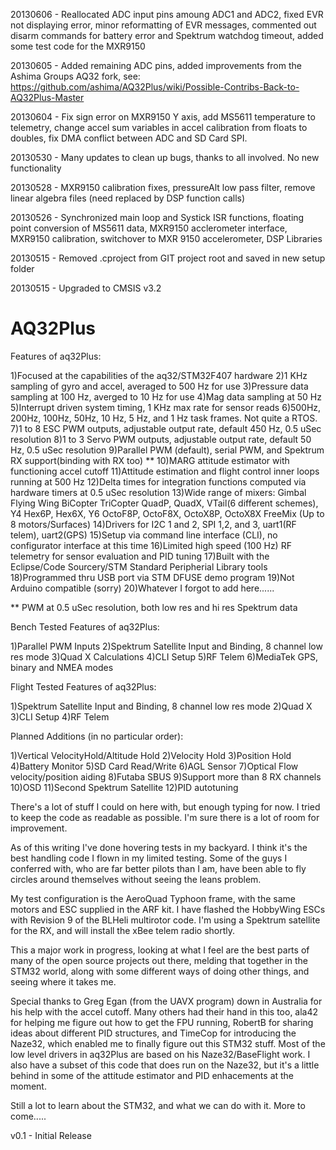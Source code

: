 20130606 - Reallocated ADC input pins amoung ADC1 and ADC2, fixed EVR not displaying error,
           minor reformatting of EVR messages, commented out disarm commands for battery error
           and Spektrum watchdog timeout, added some test code for the MXR9150
           
20130605 - Added remaining ADC pins, added improvements from the Ashima Groups AQ32 fork, see:
           https://github.com/ashima/AQ32Plus/wiki/Possible-Contribs-Back-to-AQ32Plus-Master

20130604 - Fix sign error on MXR9150 Y axis, add MS5611 temperature to telemetry, change accel sum
           variables in accel calibration from floats to doubles, fix DMA conflict between ADC and
           SD Card SPI.
           
20130530 - Many updates to clean up bugs, thanks to all involved.  No new functionality

20130528 - MXR9150 calibration fixes, pressureAlt low pass filter, remove linear algebra files (need
           replaced by DSP function calls)

20130526 - Synchronized main loop and Systick ISR functions, floating point conversion of MS5611 data,
           MXR9150 acclerometer interface, MXR9150 calibration, switchover to MXR 9150 accelerometer,
           DSP Libraries

20130515 - Removed .cproject from GIT project root and saved in new setup folder

20130515 - Upgraded to CMSIS v3.2

AQ32Plus
==============

Features of aq32Plus:

1)Focused at the capabilities of the aq32/STM32F407 hardware
2)1 KHz sampling of gyro and accel, averaged to 500 Hz for use
3)Pressure data sampling at 100 Hz, averged to 10 Hz for use
4)Mag data sampling at 50 Hz
5)Interrupt driven system timing, 1 KHz max rate for sensor reads
6)500Hz, 200Hz, 100Hz, 50Hz, 10 Hz, 5 Hz, and 1 Hz task frames.  Not quite a RTOS.
7)1 to 8 ESC PWM outputs, adjustable output rate, default 450 Hz, 0.5 uSec resolution
8)1 to 3 Servo PWM outputs, adjustable output rate, default 50 Hz, 0.5 uSec resolution
9)Parallel PWM (default), serial PWM, and Spektrum RX support(binding with RX too) **
10)MARG attitude estimator with functioning accel cutoff
11)Attitude estimation and flight control inner loops running at 500 Hz
12)Delta times for integration functions computed via hardware timers at 0.5 uSec resolution
13)Wide range of mixers:
    Gimbal
    Flying Wing
    BiCopter
    TriCopter
    QuadP, QuadX, VTail(6 different schemes), Y4
    Hex6P, Hex6X, Y6
    OctoF8P, OctoF8X, OctoX8P, OctoX8X
    FreeMix (Up to 8 motors/Surfaces)
14)Drivers for I2C 1 and 2, SPI 1,2, and 3, uart1(RF telem), uart2(GPS)
15)Setup via command line interface (CLI), no configurator interface at this time
16)Limited high speed (100 Hz) RF telemetry for sensor evaluation and PID tuning
17)Built with the Eclipse/Code Sourcery/STM Standard Peripherial Library tools
18)Programmed thru USB port via STM DFUSE demo program
19)Not Arduino compatible (sorry)
20)Whatever I forgot to add here......

** PWM at 0.5 uSec resolution, both low res and hi res Spektrum data

Bench Tested Features of aq32Plus:

1)Parallel PWM Inputs
2)Spektrum Satellite Input and Binding, 8 channel low res mode
3)Quad X Calculations
4)CLI Setup
5)RF Telem
6)MediaTek GPS, binary and NMEA modes

Flight Tested Features of aq32Plus:

1)Spektrum Satellite Input and Binding, 8 channel low res mode
2)Quad X
3)CLI Setup
4)RF Telem

Planned Additions (in no particular order):

1)Vertical VelocityHold/Altitude Hold
2)Velocity Hold
3)Position Hold
4)Battery Monitor
5)SD Card Read/Write
6)AGL Sensor
7)Optical Flow velocity/position aiding
8)Futaba SBUS
9)Support more than 8 RX channels
10)OSD
11)Second Spektrum Satellite
12)PID autotuning

There's a lot of stuff I could on here with, but enough typing for now.  I tried to keep
the code as readable as possible.  I'm sure there is a lot of room for improvement.

As of this writing I've done hovering tests in my backyard.  I think it's the best handling 
code I flown in my limited testing.  Some of the guys I conferred with, who are far better 
pilots than I am, have been able to fly circles around themselves without seeing the leans
 problem.  

My test configuration is the AeroQuad Typhoon frame, with the same motors and ESC supplied
in the ARF kit.  I have flashed the HobbyWing ESCs with Revision 9 of the BLHeli multirotor
code.  I'm using a Spektrum satellite for the RX, and will install the xBee telem radio shortly.

This a major work in progress, looking at what I feel are the best parts of many of the 
open source projects out there, melding that together in the STM32 world, along with some
different ways of doing other things, and seeing where it takes me.

Special thanks to Greg Egan (from the UAVX program) down in Australia for his help with 
the accel cutoff.  Many others had their hand in this too, ala42 for helping me figure out 
how to get the FPU running, RobertB for sharing ideas about different PID structures, and 
TimeCop for introducing the Naze32, which enabled me to finally figure out this STM32 stuff.
Most of the low level drivers in aq32Plus are based on his Naze32/BaseFlight work.  I also
have a subset of this code that does run on the Naze32, but it's a little behind in some of
the attitude estimator and PID enhacements at the moment.

Still a lot to learn about the STM32, and what we can do with it.  More to come.....

v0.1 - Initial Release

